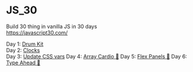 # JS_30
Build 30 thing in vanilla JS in 30 days  
https://javascript30.com/   

Day 1: [Drum Kit](http://oknono.net/js30/day1/index.html)  
Day 2: [Clocks](http://oknono.net/js30/day2/index.html)  
Day 3: [Update CSS vars](http://oknono.net/js30/day3/index.html)
Day 4: [Array Cardio 💪](http://oknono.net/js30/day4/index.html)
Day 5: [Flex Panels 💪](http://oknono.net/js30/day5/index.html)
Day 6: [Type Ahead 👀](http://oknono.net/js30/day6/index.html)
